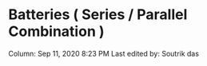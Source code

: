# Batteries ( Series / Parallel Combination )

Column: Sep 11, 2020 8:23 PM
Last edited by: Soutrik das